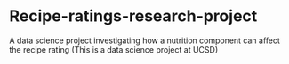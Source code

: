 # Recipe-ratings-research-project
A data science project investigating how a nutrition component can affect the recipe rating (This is a data science project at UCSD)
